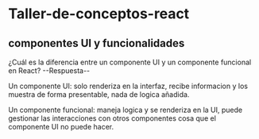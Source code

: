 # Taller-de-conceptos-react

## componentes UI y funcionalidades ##
¿Cuál es la diferencia entre un componente UI y un componente funcional en React?
--Respuesta--

Un componente UI: solo renderiza en la interfaz, recibe informacion y los muestra de forma presentable, nada de logica añadida.

Un componente funcional: maneja logica y se renderiza en la UI, puede gestionar las interacciones con otros componentes cosa que el componente UI no puede hacer.
